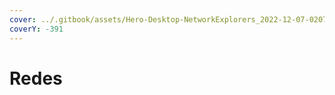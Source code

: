 ```yaml
---
cover: ../.gitbook/assets/Hero-Desktop-NetworkExplorers_2022-12-07-020704_ehza.webp
coverY: -391
---
```


# Redes
